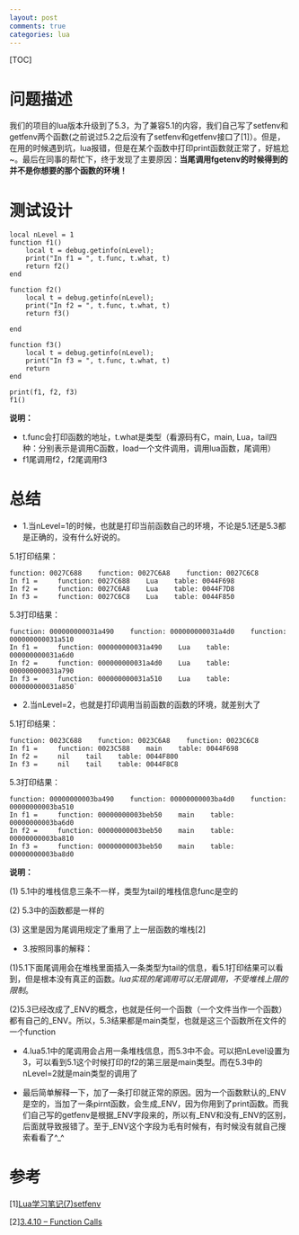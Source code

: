 ```yaml
---
layout: post
comments: true
categories: lua
---
```


[TOC]

# 问题描述

我们的项目的lua版本升级到了5.3，为了兼容5.1的内容，我们自己写了setfenv和getfenv两个函数(之前说过5.2之后没有了setfenv和getfenv接口了[1]）。但是，在用的时候遇到坑，lua报错，但是在某个函数中打印print函数就正常了，好尴尬~。最后在同事的帮忙下，终于发现了主要原因：**当尾调用fgetenv的时候得到的并不是你想要的那个函数的环境！**





# 测试设计


	local nLevel = 1
	function f1()
	    local t = debug.getinfo(nLevel);
	    print("In f1 = ", t.func, t.what, t)
	    return f2()
	end
	
	function f2()
	    local t = debug.getinfo(nLevel);
	    print("In f2 = ", t.func, t.what, t)
	    return f3()
	    
	end
	
	function f3()
	    local t = debug.getinfo(nLevel);
	    print("In f3 = ", t.func, t.what, t)
	    return 
	end
	
	print(f1, f2, f3)
	f1()


**说明：**

* t.func会打印函数的地址，t.what是类型（看源码有C，main, Lua，tail四种：分别表示是调用C函数，load一个文件调用，调用lua函数，尾调用）
* f1尾调用f2，f2尾调用f3

# 总结
* 1.当nLevel=1的时候，也就是打印当前函数自己的环境，不论是5.1还是5.3都是正确的，没有什么好说的。

5.1打印结果：

	function: 0027C688    function: 0027C6A8    function: 0027C6C8
	In f1 =     function: 0027C688    Lua    table: 0044F698
	In f2 =     function: 0027C6A8    Lua    table: 0044F7D8
	In f3 =     function: 0027C6C8    Lua    table: 0044F850


5.3打印结果：

	function: 000000000031a490    function: 000000000031a4d0    function: 000000000031a510
	In f1 =     function: 000000000031a490    Lua    table: 000000000031a6d0
	In f2 =     function: 000000000031a4d0    Lua    table: 000000000031a790
	In f3 =     function: 000000000031a510    Lua    table: 000000000031a850`


* 2.当nLevel=2，也就是打印调用当前函数的函数的环境，就差别大了

5.1打印结果：

	function: 0023C688    function: 0023C6A8    function: 0023C6C8
	In f1 =     function: 0023C588    main    table: 0044F698
	In f2 =     nil    tail    table: 0044F800
	In f3 =     nil    tail    table: 0044F8C8

5.3打印结果：


	function: 00000000003ba490    function: 00000000003ba4d0    function: 00000000003ba510
	In f1 =     function: 00000000003beb50    main    table: 00000000003ba6d0
	In f2 =     function: 00000000003beb50    main    table: 00000000003ba810
	In f3 =     function: 00000000003beb50    main    table: 00000000003ba8d0


**说明：**

(1) 5.1中的堆栈信息三条不一样，类型为tail的堆栈信息func是空的

(2) 5.3中的函数都是一样的

(3) 这里是因为尾调用规定了重用了上一层函数的堆栈[2]

* 3.按照同事的解释：

(1)5.1下面尾调用会在堆栈里面插入一条类型为tail的信息，看5.1打印结果可以看到，但是根本没有真正的函数。*lua实现的尾调用可以无限调用，不受堆栈上限的限制*。

(2)5.3已经改成了_ENV的概念，也就是任何一个函数（一个文件当作一个函数）都有自己的_ENV。所以，5.3结果都是main类型，也就是这三个函数所在文件的一个function

* 4.lua5.1中的尾调用会占用一条堆栈信息，而5.3中不会。可以把nLevel设置为3，可以看到5.1这个时候打印的f2的第三层是main类型。而在5.3中的nLevel=2就是main类型的调用了

* 最后简单解释一下，加了一条打印就正常的原因。因为一个函数默认的_ENV是空的，当加了一条pirnt函数，会生成_ENV，因为你用到了print函数。而我们自己写的getfenv是根据_ENV字段来的，所以有_ENV和没有_ENV的区别，后面就导致报错了。至于_ENV这个字段为毛有时候有，有时候没有就自己搜索看看了^_^

# 参考
[1][Lua学习笔记(7)setfenv](http://pkxpp.github.io/2016/08/17/lua%E5%AD%A6%E4%B9%A0%E7%AC%94%E8%AE%B0(7)setfenv/)

[2][3.4.10 – Function Calls](http://www.lua.org/manual/5.3/manual.html#3.3.6)